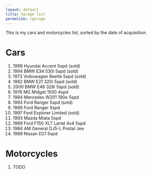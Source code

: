 ```yaml
---
layout: default
title: Garage list
permalink: /garage
---
```


This is my cars and motorcycles list, sorted by the date of acquisition.

<!-- toc -->

# Cars

1. 1999 Hyundai Accent 5spd (sold)
1. 1994 BMW E34 530i 5spd (sold)
1. 1973 Volkswagen Beetle 5spd (sold)
1. 1982 BMW E21 320i 5spd (sold)
1. 2000 BMW E46 328i 5spd (sold)
1. 1976 MG Midget 1500 4spd
1. 1984 Mercedes W201 190e 5spd
1. 1993 Ford Ranger 5spd (sold)
1. 1989 Ford Ranger 5spd
1. 1997 Ford Explorer Limited (sold)
1. 1993 Mazda Miata 5spd
1. 1989 Ford F150 XLT Lariat 4x4 5spd
1. 1984 AM General DJ5-L Postal Jee
1. 1989 Nissan D21 5spd

# Motorcycles

1. TODO
